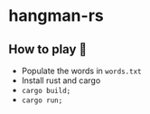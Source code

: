 # hangman-rs

## How to play 🚀
* Populate the words in `words.txt`
* Install rust and cargo
* `cargo build;`
* `cargo run;`
